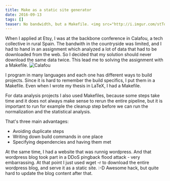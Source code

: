 ```yaml
---
title: Make as a static site generator
date: 2016-09-13
tags: []
teaser: No bandwidth, but a Makefile. <img src="http://i.imgur.com/stTqczq.jpg" alt="Calafou">
---
```

When I applied at Etsy, I was at the backbone conference in Calafou, a tech collective in rural Spain. The bandwith in the countryside was limited, and I had to hand in an assignment which analyzed a lot of data that had to be downloaded from the web. So I decided that my solution should never download the same data twice. This lead me to solving the assignment with a Makefile.
<img src="http://i.imgur.com/stTqczq.jpg" alt="Calafou">

I program in many languages and each one has different ways to build projects. Since it is hard to remember the build specifics, I put them in a Makefile. Even when I wrote my thesis in LaTeX, I had a Makefile. 

For data analysis projects I also used Makefiles, because some steps take time and it does not always make sense to rerun the entire pipeline, but it is important to run for example the cleanup step before we can run the normalization and the statistical analysis.

That's three main advantages:
- Avoiding duplicate steps
- Writing down build commands in one place
- Specifying dependencies and having them met

At the same time, I had a website that was runnig wordpress. And that wordpress blog took part in a DDoS pingback flood attack - very embarrassing. At that point I just used wget -r to download the entire wordpress blog, and serve it as a static site. :-D
Awesome hack, but quite hard to update the blog content after that.


